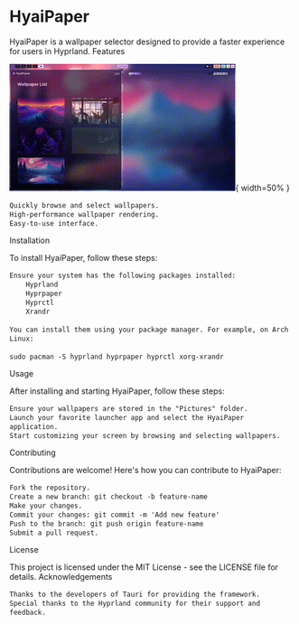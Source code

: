 # HyaiPaper


HyaiPaper is a wallpaper selector designed to provide a faster experience for users in Hyprland.
Features

![Alt Text](video.gif){ width=50% }


    Quickly browse and select wallpapers.
    High-performance wallpaper rendering.
    Easy-to-use interface.

Installation

To install HyaiPaper, follow these steps:

    Ensure your system has the following packages installed:
        Hyprland
        Hyprpaper
        Hyprctl
        Xrandr

    You can install them using your package manager. For example, on Arch Linux:

    sudo pacman -S hyprland hyprpaper hyprctl xorg-xrandr


Usage

After installing and starting HyaiPaper, follow these steps:

    Ensure your wallpapers are stored in the "Pictures" folder.
    Launch your favorite launcher app and select the HyaiPaper application.
    Start customizing your screen by browsing and selecting wallpapers.

Contributing

Contributions are welcome! Here's how you can contribute to HyaiPaper:

    Fork the repository.
    Create a new branch: git checkout -b feature-name
    Make your changes.
    Commit your changes: git commit -m 'Add new feature'
    Push to the branch: git push origin feature-name
    Submit a pull request.

License

This project is licensed under the MIT License - see the LICENSE file for details.
Acknowledgements

    Thanks to the developers of Tauri for providing the framework.
    Special thanks to the Hyprland community for their support and feedback.
